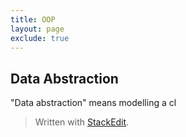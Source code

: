```yaml
---
title: OOP
layout: page
exclude: true
---
```

## Data Abstraction
"Data abstraction" means modelling a cl

> Written with [StackEdit](https://stackedit.io/).
<!--stackedit_data:
eyJoaXN0b3J5IjpbLTg2MzI1Mzc5MF19
-->